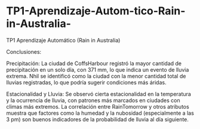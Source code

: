 # TP1-Aprendizaje-Autom-tico-Rain-in-Australia-
TP1 Aprendizaje Automático (Rain in Australia)

Conclusiones:

Precipitación: La ciudad de CoffsHarbour registró la mayor cantidad de precipitación en un solo día, con 371 mm, lo que indica un evento de lluvia extrema. Nhil se identificó como la ciudad con la menor cantidad total de lluvias registradas, lo que podría sugerir condiciones más áridas.

Estacionalidad y Lluvia: Se observó cierta estacionalidad en la temperatura y la ocurrencia de lluvia, con patrones más marcados en ciudades con climas más extremos. La correlación entre RainTomorrow y otros atributos muestra que factores como la humedad y la nubosidad (especialmente a las 3 pm) son buenos indicadores de la probabilidad de lluvia al día siguiente.
